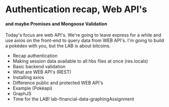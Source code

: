 # Authentication recap, Web API's 
#### and maybe Promises and Mongoose Validation

Today's focus are web API's. We're going to leave express for a while and use axios on the front-end to query data from WEB API's. I'm going to build a pokédex with you, but the LAB is about bitcoins.

* Recap authentication
* Making session data available to all hbs files at once (res.locals)
* Basic backend validation
* What are WEB API's (REST)
* Installing axios
* Difference public and protected WEB API's
* Example (Pokéapi)
* GraphJS
* Time for the LAB! lab-financial-data-graphingAssignment
